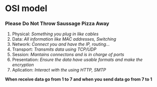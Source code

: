 # OSI model

### Please Do Not Throw Saussage Pizza Away

1. Physical: *Something you plug in like cables*
2. Data: *All information like MAC addresses, Switching*
3. Network: *Connect you and have the IP, routing...*
4. Transport: *Transmits data using TCP/UDP*
5. Session: *Mantains connectons and is in charge of ports*
6. Presentation: *Ensure the data have usable formats and make the encryption*
7. Aplication: *Interact with the using HTTP, SMTP*

**When receive data go from 1 to 7 and when you send data go from 7 to 1**
